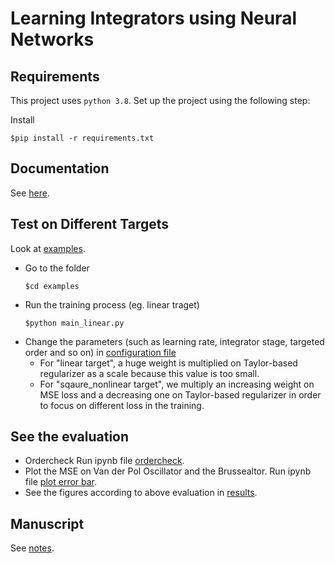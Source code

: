 # Learning Integrators using Neural Networks

## Requirements
This project uses `python 3.8`. Set up the project using the following step:

Install 
```shell
$pip install -r requirements.txt
```

## Documentation

See [here](docs/build/latex/intlib.pdf).


## Test on Different Targets
Look at [examples](./examples).

* Go to the folder
    ```shell
    $cd examples
    ```
* Run the training process (eg. linear traget)
    ```shell
    $python main_linear.py
    ```
* Change the parameters (such as learning rate, integrator stage, targeted order and so on) in [configuration file](./examples/config.yml)
    * For "linear target", a huge weight is multiplied on Taylor-based regularizer as a scale because this value is too small.
    * For "sqaure_nonlinear target", we multiply an increasing weight on MSE loss and a decreasing one on Taylor-based regularizer in order to focus on different loss in the training.


## See the evaluation 
* Ordercheck
    Run ipynb file [ordercheck](./ordercheck.ipynb).
* Plot the MSE on Van der Pol Oscillator and the Brussealtor.
    Run ipynb file [plot error bar](./plot_error_bar.ipynb).
* See the figures according to above evaluation in [results](./results).


## Manuscript 
See [notes](https://www.overleaf.com/read/sqtksyscpskq).